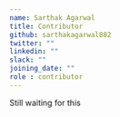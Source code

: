 ```yaml
---
name: Sarthak Agarwal
title: Contributor
github: sarthakagarwal882
twitter: ""
linkedin: ""
slack: ""
joining_date: ""
role : contributor
---
```


Still waiting for this
